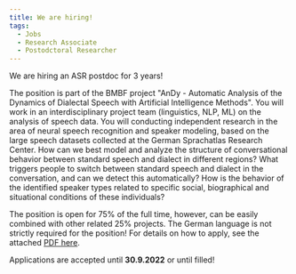 ```yaml
---
title: We are hiring!
tags: 
  - Jobs
  - Research Associate
  - Postodctoral Researcher
---
```


We are hiring an ASR postdoc for 3 years! 

The position is part of the BMBF project "AnDy - Automatic Analysis of the Dynamics of Dialectal Speech with Artificial Intelligence Methods". You will work in an interdisciplinary project team (linguistics, NLP, ML) on the analysis of speech data. You will conducting independent research in the area of neural speech recognition and speaker modeling,  based on the large speech datasets collected at the German Sprachatlas Research Center.
How can we best model and analyze the structure of conversational behavior between standard speech and dialect in different regions? What triggers people to switch between standard speech and dialect in the conversation, and can we detect this automatically? How is the behavior of the identified speaker types related to specific social, biographical and situational conditions of these individuals?

The position is open for 75% of the full time, however, can be easily combined with other related 25% projects. The German language is not strictly required for the position!
For details on how to apply, see the attached [PDF here](../../../resources/postdoc_speech.pdf). 

Applications are accepted until **30.9.2022** or until filled! 

